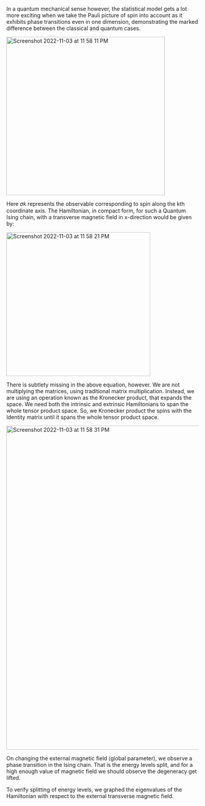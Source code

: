 In a quantum mechanical sense however, the statistical model gets a lot more exciting when we take the Pauli picture of spin into account as it exhibits phase transitions even in one dimension, demonstrating the marked difference between the classical and quantum cases.

<img width="415" alt="Screenshot 2022-11-03 at 11 58 11 PM" src="https://user-images.githubusercontent.com/65448559/199805378-6d121c37-8b84-4e11-ac10-6440556ec273.png">

Here 𝜎𝑘 represents the observable corresponding to spin along the kth coordinate axis.
The Hamiltonian, in compact form, for such a Quantum Ising chain, with a transverse magnetic field
in x-direction would be given by:

<img width="377" alt="Screenshot 2022-11-03 at 11 58 21 PM" src="https://user-images.githubusercontent.com/65448559/199805411-5bc9eb22-ae77-41e0-b650-0bdffec87ba5.png">

There is subtlety missing in the above equation, however. We are not multiplying the matrices, using traditional matrix multiplication. Instead, we are using an operation known as the Kronecker product, that expands the space. We need both the intrinsic and extrinsic Hamiltonians to span the whole tensor product space. So, we Kronecker product the spins with the Identity matrix until it spans the whole tensor product space.

<img width="849" alt="Screenshot 2022-11-03 at 11 58 31 PM" src="https://user-images.githubusercontent.com/65448559/199805431-c9d85185-2ca1-446d-a65a-6375a032ded0.png">

On changing the external magnetic field (global parameter), we observe a phase transition in the Ising chain. That is the energy levels split, and for a high enough value of magnetic field we should observe the degeneracy get lifted.


To verify splitting of energy levels, we graphed the eigenvalues of the Hamiltonian with respect to the external transverse magnetic field.

